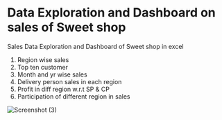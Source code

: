 # Data Exploration and Dashboard on sales of Sweet shop
Sales Data Exploration and Dashboard of Sweet shop in excel 
1. Region wise sales
2. Top ten customer
3. Month and yr wise sales
4. Delivery person sales in each region
5. Profit in diff region w.r.t SP & CP
6. Participation of different region in sales



![Screenshot (3)](https://user-images.githubusercontent.com/85899270/212467433-95819c8e-8b9f-4f32-835f-9689c35203f5.png)
